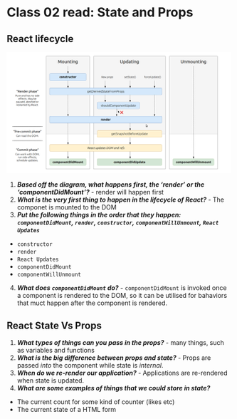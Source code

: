 # Class 02 read: State and Props

## React lifecycle

![React lifecycle](./images/React-lifecycle-diagram.png)

1. **_Based off the diagram, what happens first, the ‘render’ or the ‘componentDidMount’?_** - render will happen first
2. **_What is the very first thing to happen in the lifecycle of React?_** - The componet is mounted to the DOM
3. **_Put the following things in the order that they happen: `componentDidMount`, `render`, `constructor`, `componentWillUnmount`, `React Updates`_**

- `constructor`
- `render`
- `React Updates`
- `componentDidMount`
- `componentWillUnmount`

4. **_What does `componentDidMount` do?_** - `componentDidMount` is invoked once a component is rendered to the DOM, so it can be utilised for bahaviors that muct happen after the component is rendered.

## React State Vs Props

1. **_What types of things can you pass in the props?_** - many things, such as variables and functions
2. **_What is the big difference between props and state?_** - Props are passed _into_ the component while state is _internal_.
3. **_When do we re-render our application?_** - Applications are re-rendered when state is updated.
4. **_What are some examples of things that we could store in state?_**

- The current count for some kind of counter (likes etc)
- The current state of a HTML form
